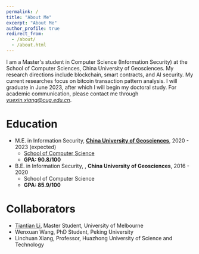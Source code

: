 ```yaml
---
permalink: /
title: "About Me"
excerpt: "About Me"
author_profile: true
redirect_from: 
  - /about/
  - /about.html
---
```


I am a Master's student in Computer Science (Information Security) at the School of Computer Sciences, China University of Geosciences. My research directions include blockchain, smart contracts, and AI security. My current researches focus on bitcoin transaction pattern analysis. I will graduate in June 2023, after which I will begin my doctoral study. For academic communication, please contact me through *yuexin.xiang@cug.edu.cn*.

Education
======
* M.E. in Information Security, **[China University of Geosciences](https://en.cug.edu.cn/)**, 2020 - 2023 (expected)
  -   [School of Computer Science](https://en.cs.cug.edu.cn/)
  -   **GPA: 90.8/100**
* B.E. in Information Security, , **China University of Geosciences**, 2016 - 2020
  -   School of Computer Science
  -   **GPA: 85.9/100**


Collaborators
======
* [Tiantian Li](https://scholar.google.com/citations?user=WgIgW_0AAAAJ&hl=en), Master Student, University of Melbourne
* Wenxuan Wang, PhD Student, Peking University
* Linchuan Xiang, Professor, Huazhong University of Science and Technology



